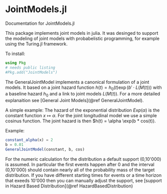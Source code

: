 # JointModels.jl

Documentation for JointModels.jl

This package implements joint models in julia. It was desinged to support the modeling of joint models with probabelistic programming, for example using the Turing.jl framework.

To install:
```julia
using Pkg
# needs public listing
#Pkg.add("JointModels")
```


The GeneralJointModel implements a canonical formulation of a joint models. It based on a joint hazard function $h(t) = h_0(t) \exp(b' \cdot L(M(t)))$ with a baseline hazard $h_0$ and a link to joint models $L(M(t))$. For a more detailed explanaition see [General Joint Models](@ref GeneralJointModel).

A simple example: The hazard of the exponential distribution $Exp(\alpha)$ is the constant function $x\mapsto \alpha$. For the joint longitudinal model we use a simple cosinus function. The joint hazard is then $h(t) = \alpha \exp(b * cos(t)).

Example:
```julia
constant_alpha(x) = 2
b = 0.01
GeneralJointModel(constant, b, cos)
```

For the numeric calculation for the distribution a default support (0,10'000) is assumed. In particular the first events happen after $0$ and the interval (0,10'000) should contain nearly all of the probability mass of the target distribution. If you have different starting times for events or a time horizon that exeeds 10'000 then you can manually adjust the support, see [support in Hazard Based Distribution](@ref HazardBasedDistribution)
